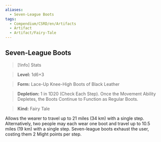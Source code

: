 ```yaml
---
aliases:
  - Seven-League Boots
tags:
  - Compendium/CSRD/en/Artifacts
  - Artifact
  - Artifact/Fairy-Tale
---
```

  
    
## Seven-League Boots    
>[!info] Stats    
> **Level:** 1d6+3    
> **Form:** Lace-Up Knee-High Boots of Black Leather    
> **Depletion:** 1 in 1D20 (Check Each Step). Once the Movement Ability Depletes, the Boots Continue to Function as Regular Boots.    
> **Kind:** Fairy Tale  
    
Allows the wearer to travel up to 21 miles (34 km) with a single step. Alternatively, two people may each wear one boot and travel up to 10.5 miles (19 km) with a single step. Seven-league boots exhaust the user, costing them 2 Might points per step.